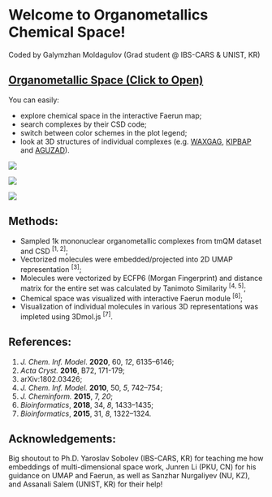 

# Welcome to Organometallics Chemical Space!

Coded by Galymzhan Moldagulov (Grad student @ IBS-CARS & UNIST, KR)

## [Organometallic Space (Click to Open)](https://moldagulovg.github.io/organometallic-space/umap_plot.html)

You can easily:
- explore chemical space in the interactive Faerun map;
- search complexes by their CSD code;
- switch between color schemes in the plot legend;
- look at 3D structures of individual complexes (e.g. [WAXGAG](https://moldagulovg.github.io/organometallic-space/saved_htmls/WAXGAG.html), [KIPBAP](https://moldagulovg.github.io/organometallic-space/saved_htmls/KIPBAP.html) and [AGUZAD](https://moldagulovg.github.io/organometallic-space/saved_htmls/AGUZAD.html)).


![](https://moldagulovg.github.io/organometallic-space/docs/assets/om-space.png)

![](https://moldagulovg.github.io/organometallic-space/docs/assets/3d-example.png)

![](https://moldagulovg.github.io/organometallic-space/docs/assets/demonstration.gif)



## Methods:
- Sampled 1k mononuclear organometallic complexes from tmQM dataset and CSD <sup>[1, 2]</sup>;
- Vectorized molecules were embedded/projected into 2D UMAP representation <sup>[3]</sup>;
- Molecules were vectorized by ECFP6 (Morgan Fingerprint) and distance matrix for the entire set was calculated by Tanimoto Similarity <sup>[4, 5]</sup>;
- Chemical space was visualized with interactive Faerun module <sup>[6]</sup>;
- Visualization of individual molecules in various 3D representations was impleted using 3Dmol.js <sup>[7]</sup>.

## References:
1. *J. Chem. Inf. Model*. **2020**, 60, *12*, 6135–6146;
2. *Acta Cryst.* **2016**, B72, 171-179;
3. arXiv:1802.03426;
4. *J. Chem. Inf. Model.* **2010**, 50, *5*, 742–754;
5. *J. Cheminform.* **2015**, 7, *20*;
6. *Bioinformatics*, **2018**, 34, *8*, 1433–1435;
7. *Bioinformatics*, **2015**, 31, *8*, 1322–1324.

## Acknowledgements:
Big shoutout to Ph.D. Yaroslav Sobolev (IBS-CARS, KR) for teaching me how embeddings of multi-dimensional space work, Junren Li (PKU, CN) for his guidance on UMAP and Faerun, as well as Sanzhar Nurgaliyev (NU, KZ), and Assanali Salem (UNIST, KR) for their help!



